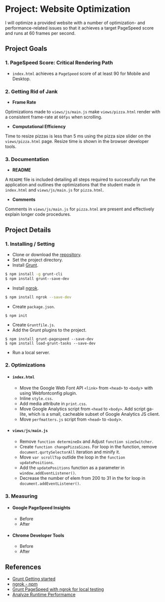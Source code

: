 # Project: Website Optimization
I will optimize a provided website with a number of optimization- and performance-related issues so that it achieves a target PageSpeed score and runs at 60 frames per second.

## Project Goals
### 1. PageSpeed Score: Critical Rendering Path
  - `index.html` achieves a `PageSpeed` score of at least 90 for Mobile and Desktop.

### 2. Getting Rid of Jank
  - **Frame Rate**
  
Optimizations made to `views/js/main.js` make `views/pizza.html` render with a consistent frame-rate at `60fps` when scrolling.
  - **Computational Efficiency**
  
Time to resize pizzas is less than 5 ms using the pizza size slider on the `views/pizza.html` page. Resize time is shown in the browser developer tools.

### 3. Documentation
  - **README**
  
A `README` file is included detailing all steps required to successfully run the application and outlines the optimizations that the student made in `index.html` and `views/js/main.js` for `pizza.html`.
  - **Comments**
  
Comments in `views/js/main.js` for `pizza.html` are present and effectively explain longer code procedures.

## Project Details
### 1. Installing / Setting
  - Clone or download the [repository](https://github.com/udacity/frontend-nanodegree-mobile-portfolio).
  - Set the project directory.
  - Install [Grunt](https://gruntjs.com/getting-started).
```sh
$ npm install -g grunt-cli
$ npm install grunt--save-dev
```
  - Install [ngrok](https://www.npmjs.com/package/ngrok).
```sh
$ npm install ngrok --save-dev
```
  - Create `package.json`.
```
$ npm init
```
  - Create `Gruntfile.js`.
  - Add the Grunt plugins to the project.
 ```
$ npm install grunt-pagespeed --save-dev
$ npm install load-grunt-tasks --save-dev
 ```
  - Run a local server.

### 2. Optimizations
  - #### `index.html`
    -  Move the Google Web Font API `<link>` from `<head>` to `<body`> with using Webfontconfig plugin.
    -  Inline `style.css`.
    -  Add media attribute in `print.css`.
    -  Move Google Analytics script from `<head` to `<body>`. Add script ga-lite, which is a small, cacheable subset of Google Analytics JS client.
    -  Move `perfmatters.js` script from `<head>` to `<body`>.
  - #### `views/js/main.js`
     - Remove `function determineDx` and Adjust `function sizeSwitcher`.
     - Create `function changePizzaSizes`. For loop in the function, remove `document.qurtySelectorAll` iteration and minify it.
     - Move `var scrollTop` outlide the loop in the `function updatePositions`.
     - Add the `updatePositions` function as a parameter in `window.addEventListener()`.
     - Decrease the number of elem from 200 to 31 in the for loop in `document.addEventListener()`.

### 3. Measuring
  - #### Google PageSpeed Insights
    - Before
    - After

  - #### Chrome Developer Tools
    - Before
    - After

## References
  - [Grunt Getting started](https://gruntjs.com/getting-started)
  - [ngrok - npm](https://www.npmjs.com/package/ngrok)
  - [Grunt PageSpeed with ngrok for local testing](https://www.jamescryer.com/2014/06/12/grunt-pagespeed-and-ngrok-locally-testing/)
  - [Analyze Runtime Performamce](https://developers.google.com/web/tools/chrome-devtools/evaluate-performance/)

